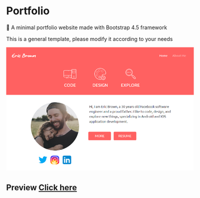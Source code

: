 # Portfolio

 :page_with_curl: A minimal portfolio website made with Bootstrap 4.5 framework
 
 This is a general template, please modify it according to your needs 
 
 <img src="screen.PNG">
 
<h2>Preview <a href="https://rahedmir.github.io/portfolio/" target="_blank">Click here</a></h2>
